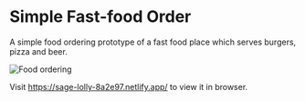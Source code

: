 # Simple Fast-food Order

A simple food ordering prototype of a fast food place which serves burgers, pizza and beer.

![Food ordering](https://user-images.githubusercontent.com/117697130/235381914-db5500e8-efca-46b8-bc38-c8fa4b8df5e4.png)

Visit https://sage-lolly-8a2e97.netlify.app/ to view it in browser.


